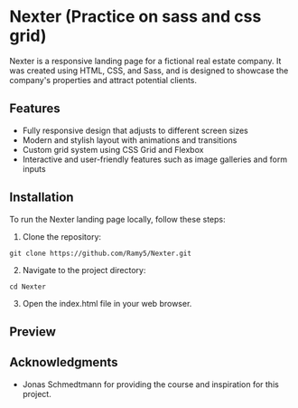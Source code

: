 # Nexter (Practice on sass and css grid)

Nexter is a responsive landing page for a fictional real estate company. It was created using HTML, CSS, and Sass, and is designed to showcase the company's properties and attract potential clients.

## Features

- Fully responsive design that adjusts to different screen sizes
- Modern and stylish layout with animations and transitions
- Custom grid system using CSS Grid and Flexbox
- Interactive and user-friendly features such as image galleries and form inputs

## Installation

To run the Nexter landing page locally, follow these steps:

1. Clone the repository:

```
git clone https://github.com/Ramy5/Nexter.git
```

2. Navigate to the project directory:

```
cd Nexter
```

3. Open the index.html file in your web browser.

## Preview


## Acknowledgments

- Jonas Schmedtmann for providing the course and inspiration for this project.
